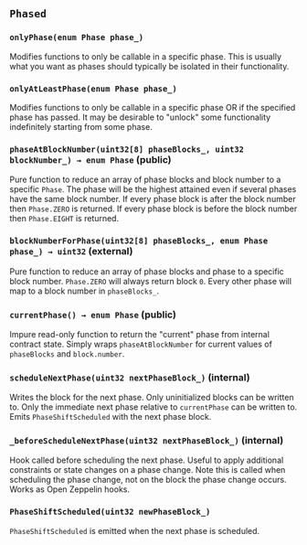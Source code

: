 ## `Phased`





### `onlyPhase(enum Phase phase_)`

Modifies functions to only be callable in a specific phase.
This is usually what you want as phases should typically be isolated in
their functionality.




### `onlyAtLeastPhase(enum Phase phase_)`

Modifies functions to only be callable in a specific phase OR if the
specified phase has passed.
It may be desirable to "unlock" some functionality indefinitely
starting from some phase.





### `phaseAtBlockNumber(uint32[8] phaseBlocks_, uint32 blockNumber_) → enum Phase` (public)

Pure function to reduce an array of phase blocks and block number to a
specific `Phase`.
The phase will be the highest attained even if several phases have the
same block number.
If every phase block is after the block number then `Phase.ZERO` is
returned.
If every phase block is before the block number then `Phase.EIGHT` is
returned.




### `blockNumberForPhase(uint32[8] phaseBlocks_, enum Phase phase_) → uint32` (external)

Pure function to reduce an array of phase blocks and phase to a
specific block number.
`Phase.ZERO` will always return block `0`.
Every other phase will map to a block number in `phaseBlocks_`.




### `currentPhase() → enum Phase` (public)

Impure read-only function to return the "current" phase from internal
contract state.
Simply wraps `phaseAtBlockNumber` for current values of `phaseBlocks`
and `block.number`.



### `scheduleNextPhase(uint32 nextPhaseBlock_)` (internal)

Writes the block for the next phase.
Only uninitialized blocks can be written to.
Only the immediate next phase relative to `currentPhase` can be written
to.
Emits `PhaseShiftScheduled` with the next phase block.




### `_beforeScheduleNextPhase(uint32 nextPhaseBlock_)` (internal)

Hook called before scheduling the next phase.
Useful to apply additional constraints or state changes on a phase
change.
Note this is called when scheduling the phase change, not on the block
the phase change occurs.
Works as Open Zeppelin hooks.





### `PhaseShiftScheduled(uint32 newPhaseBlock_)`

`PhaseShiftScheduled` is emitted when the next phase is scheduled.



